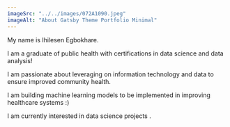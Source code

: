 ```yaml
---
imageSrc: "../../images/072A1090.jpeg"
imageAlt: "About Gatsby Theme Portfolio Minimal"
---
```


My name is Ihilesen Egbokhare. 

I am a graduate of public health with certifications in data science and data analysis!

I am passionate about leveraging on information technology and data to ensure improved community health.

I am building machine learning models to be implemented in improving healthcare systems :)

I am currently interested in data science projects .
